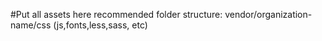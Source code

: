#Put all assets here
recommended folder structure: vendor/organization-name/css (js,fonts,less,sass, etc)


